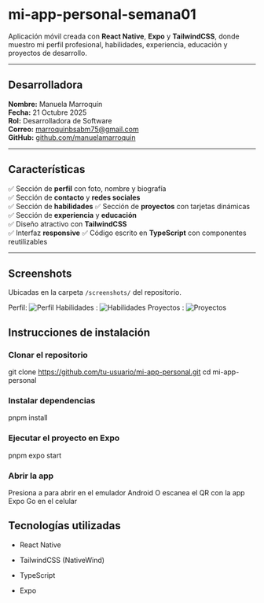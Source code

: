 # mi-app-personal-semana01

Aplicación móvil creada con **React Native**, **Expo** y **TailwindCSS**, donde muestro mi perfil profesional, habilidades, experiencia, educación y proyectos de desarrollo.

---

##  Desarrolladora

**Nombre:** Manuela Marroquín  
**Fecha:** 21 Octubre 2025  
**Rol:** Desarrolladora de Software  
**Correo:** marroquinbsabm75@gmail.com  
**GitHub:** [github.com/manuelamarroquin](https://github.com/manuelamarroquin)

---

##  Características

✅ Sección de **perfil** con foto, nombre y biografía  
✅ Sección de **contacto** y **redes sociales**  
✅ Sección de **habilidades**
✅ Sección de **proyectos** con tarjetas dinámicas
✅ Sección de **experiencia** y **educación**  
✅ Diseño atractivo con **TailwindCSS**  
✅ Interfaz **responsive**
✅ Código escrito en **TypeScript** con componentes reutilizables

---

##  Screenshots

Ubicadas en la carpeta `/screenshots/` del repositorio.


Perfil: ![Perfil](./screenshots/perfil.png) 
Habilidades : ![Habilidades](./screenshots/habilidades.png) 
Proyectos : ![Proyectos](./screenshots/proyectos.png) 



##  Instrucciones de instalación

###  Clonar el repositorio

git clone https://github.com/tu-usuario/mi-app-personal.git
cd mi-app-personal


###  Instalar dependencias

pnpm install


###  Ejecutar el proyecto en Expo

pnpm expo start


### Abrir la app

Presiona a para abrir en el emulador Android O escanea el QR con la app Expo Go en el celular 


## Tecnologías utilizadas

- React Native

- TailwindCSS (NativeWind)

- TypeScript

- Expo